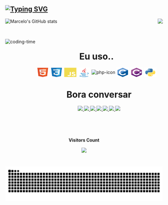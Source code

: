 ## [![Typing SVG](https://readme-typing-svg.herokuapp.com?font=Fira+Code&weight=300&size=50&duration=4000&pause=1000&color=C71585&center=true&vCenter=true&random=false&width=1000&lines=Hello%2C+my+name+is+Marcelo;I'm+21+years+old;I'm+a+Software+Developer;I'm+from+Brazil;welcome%3A)](https://git.io/typing-svg)

<div>
  
  ![Marcelo's GitHub stats](https://github-readme-stats.vercel.app/api?username=malobr&theme=neon&show_icons=true)
  <img align="right" height="180em" src="https://github-readme-stats.vercel.app/api/top-langs/?username=malobr&layout=compact&langs_count=16&theme=neon"/>
</div>
<br>

<div  align="center"> 
  <div style="display: inline_block"><br>
    <img align="left" height="250" alt="coding-time" src="code.gif">
    <h1 align="center">Eu uso..</h1>
    <img align="center" height="30" width="40" alt="html-icon" src="https://raw.githubusercontent.com/devicons/devicon/master/icons/html5/html5-original.svg">
    <img align="center" height="30" width="40" alt="css-icon" src="https://raw.githubusercontent.com/devicons/devicon/master/icons/css3/css3-original.svg">
    <img align="center" height="30" width="40" alt="js-icon"  src="https://raw.githubusercontent.com/devicons/devicon/master/icons/javascript/javascript-plain.svg">
    <img align="center" height="30" width="40" alt="java-icon" src="https://raw.githubusercontent.com/devicons/devicon/master/icons/java/java-original.svg">
    <img align="center" height="30" width="40" alt="php-icon" src="https://raw.githubusercontent.com/jmnote/z-icons/master/svg/php.svg">
    <img align="center" height="30" width="40" alt="c-icon" src="https://raw.githubusercontent.com/devicons/devicon/master/icons/c/c-original.svg">
    <img align="center" height="30" width="40" alt="csharp-icon" src="https://raw.githubusercontent.com/devicons/devicon/master/icons/csharp/csharp-original.svg">
    <img align="center" height="30" width="40" alt="python-icon" src="https://raw.githubusercontent.com/devicons/devicon/master/icons/python/python-original.svg">
   </div>
    
  
  <h1 align="center">Bora conversar</h1>
  
   <a href="https://mail.google.com/mail/u/0/?pli=1#inbox?compose=GTvVlcSPFrLKLKtrXtXcVcxcfMrwCpdQWZFwFdNWRfMwZhZFHPhbsDwxjqnrHSfhFLPcqJndzFsfq">
     <img src="https://img.shields.io/badge/Gmail-D14836?style=for-the-badge&logo=gmail&logoColor=white" target="blank">
   </a>
   <a href="https://discord.com/channels/@marceloo3143">
     <img src="https://img.shields.io/badge/Discord-7289DA?style=for-the-badge&logo=discord&logoColor=white" target="blank">
   </a>
   <a href="https://www.instagram.com/malo_t_c/">
     <img src="https://img.shields.io/badge/Instagram-E4405F?style=for-the-badge&logo=instagram&logoColor=white" target="blank">
   </a>
   <a href="https://www.linkedin.com/in/marcelo-tomás-a92b16231/">
     <img src="https://img.shields.io/badge/LinkedIn-0077B5?style=for-the-badge&logo=linkedin&logoColor=white" target="blank">
   </a>
   <a href="https://steamcommunity.com/profiles/76561199467676368/">
     <img src="https://img.shields.io/badge/Steam-000000?style=for-the-badge&logo=steam&logoColor=white" target="blank">
   </a>
   <a href="">
     <img src="https://img.shields.io/badge/PlayStation-003791?style=for-the-badge&logo=playstation&logoColor=white" target="blank">
   </a>
   <a href="">
     <img src="https://img.shields.io/badge/Xbox-107C10?style=for-the-badge&logo=xbox&logoColor=white" target="blank">
   </a>
 
</div>

<div align="center">
  
<br>
<br>
<br>
<br>

<p align="centre"><b>Visitors Count</b></p> 
  
<p align="center"><img align="center" src="https://visit-counter.vercel.app/counter.png?page=https%3A%2F%2Fgithub.com%2Fmalobr&s=50&c=db006a&bg=00000000&no=7&ff=digi&tb=Visits%3A++&ta=" /></p> 
<br>
</div>

  
![Snake animation](https://github.com/malobr/malobr/blob/output/github-contribution-grid-snake.svg)
